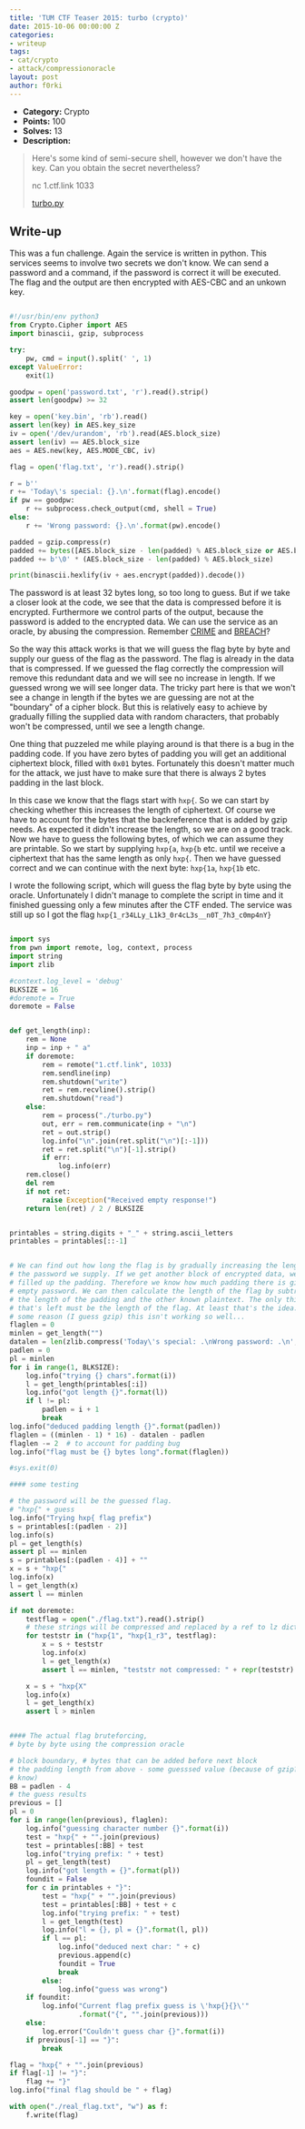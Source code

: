 ```yaml
---
title: 'TUM CTF Teaser 2015: turbo (crypto)'
date: 2015-10-06 00:00:00 Z
categories:
- writeup
tags:
- cat/crypto
- attack/compressionoracle
layout: post
author: f0rki
---
```


* **Category:** Crypto
* **Points:** 100
* **Solves:** 13
* **Description:**

> Here's some kind of semi-secure shell, however we don't have the key. Can you obtain the secret nevertheless?
>
> nc 1.ctf.link 1033
>
> [turbo.py](https://raw.githubusercontent.com/ctfs/write-ups-2015/master/tum-ctf-teaser-2015/crypto/turbo/turbo.py)


## Write-up


This was a fun challenge. Again the service is written in python. This services seems
to involve two secrets we don't know. We can send a password and a command, if the
password is correct it will be executed. The flag and the output are then encrypted
with AES-CBC and an unkown key.

```python

#!/usr/bin/env python3
from Crypto.Cipher import AES
import binascii, gzip, subprocess

try:
    pw, cmd = input().split(' ', 1)
except ValueError:
    exit(1)

goodpw = open('password.txt', 'r').read().strip()
assert len(goodpw) >= 32

key = open('key.bin', 'rb').read()
assert len(key) in AES.key_size
iv = open('/dev/urandom', 'rb').read(AES.block_size)
assert len(iv) == AES.block_size
aes = AES.new(key, AES.MODE_CBC, iv)

flag = open('flag.txt', 'r').read().strip()

r = b''
r += 'Today\'s special: {}.\n'.format(flag).encode()
if pw == goodpw:
    r += subprocess.check_output(cmd, shell = True)
else:
    r += 'Wrong password: {}.\n'.format(pw).encode()

padded = gzip.compress(r)
padded += bytes([AES.block_size - len(padded) % AES.block_size or AES.block_size])
padded += b'\0' * (AES.block_size - len(padded) % AES.block_size)

print(binascii.hexlify(iv + aes.encrypt(padded)).decode())
```

The password is at least 32 bytes long, so too long to guess. But if we take a closer
look at the code, we see that the data is compressed before it is encrypted. Furthermore
we control parts of the output, because the password is added to the encrypted data.
We can use the service as an oracle, by abusing the compression. Remember
[CRIME](https://en.wikipedia.org/wiki/CRIME) and
[BREACH](https://en.wikipedia.org/wiki/BREACH_%28security_exploit%29)?

So the way this attack works is that we will guess the flag byte by byte and supply
our guess of the flag as the password. The flag is already in the data that is
compressed. If we guessed the flag correctly the compression will remove this
redundant data and we will see no increase in length. If we guessed wrong we will
see longer data. The tricky part here is that we won't see a change in length if
the bytes we are guessing are not at the "boundary" of a cipher block. But this
is relatively easy to achieve by gradually filling the supplied data with random
characters, that probably won't be compressed, until we see a length change.

One thing that puzzeled me while playing around is that there is a bug in the padding
code. If you have zero bytes of padding you will get an additional ciphertext block,
filled with `0x01` bytes. Fortunately this doesn't matter much for the attack, we just
have to make sure that there is always 2 bytes padding in the last block.

In this case we know that the flags start with `hxp{`. So we can start by checking
whether this increases the length of ciphertext. Of course we have to account for
the bytes that the backreference that is added by gzip needs. As expected it
didn't increase the length, so we are on a good track. Now we have to guess
the following bytes, of which we can assume they are printable. So we start
by supplying `hxp{a`, `hxp{b` etc. until we receive a ciphertext that has
the same length as only `hxp{`. Then we have guessed correct and we can continue
with the next byte: `hxp{1a`, `hxp{1b` etc.

I wrote the following script, which will guess the flag byte by byte using the
oracle. Unfortunately I didn't manage to complete the script in time and it
finished guessing only a few minutes after the CTF ended. The service was still
up so I got the flag `hxp{1_r34LLy_L1k3_0r4cL3s__n0T_7h3_c0mp4nY}`

```python

import sys
from pwn import remote, log, context, process
import string
import zlib

#context.log_level = 'debug'
BLKSIZE = 16
#doremote = True
doremote = False


def get_length(inp):
    rem = None
    inp = inp + " a"
    if doremote:
        rem = remote("1.ctf.link", 1033)
        rem.sendline(inp)
        rem.shutdown("write")
        ret = rem.recvline().strip()
        rem.shutdown("read")
    else:
        rem = process("./turbo.py")
        out, err = rem.communicate(inp + "\n")
        ret = out.strip()
        log.info("\n".join(ret.split("\n")[:-1]))
        ret = ret.split("\n")[-1].strip()
        if err:
            log.info(err)
    rem.close()
    del rem
    if not ret:
        raise Exception("Received empty response!")
    return len(ret) / 2 / BLKSIZE


printables = string.digits + "_" + string.ascii_letters
printables = printables[::-1]


# We can find out how long the flag is by gradually increasing the length of
# the password we supply. If we get another block of encrypted data, we know we
# filled up the padding. Therefore we know how much padding there is given an
# empty password. We can then calculate the length of the flag by subtracting
# the length of the padding and the other known plaintext. The only thing
# that's left must be the length of the flag. At least that's the idea. For
# some reason (I guess gzip) this isn't working so well...
flaglen = 0
minlen = get_length("")
datalen = len(zlib.compress('Today\'s special: .\nWrong password: .\n', 9))
padlen = 0
pl = minlen
for i in range(1, BLKSIZE):
    log.info("trying {} chars".format(i))
    l = get_length(printables[:i])
    log.info("got length {}".format(l))
    if l != pl:
        padlen = i + 1
        break
log.info("deduced padding length {}".format(padlen))
flaglen = ((minlen - 1) * 16) - datalen - padlen
flaglen -= 2  # to account for padding bug
log.info("flag must be {} bytes long".format(flaglen))

#sys.exit(0)

#### some testing

# the password will be the guessed flag.
# "hxp{" + guess
log.info("Trying hxp{ flag prefix")
s = printables[:(padlen - 2)]
log.info(s)
pl = get_length(s)
assert pl == minlen
s = printables[:(padlen - 4)] + ""
x = s + "hxp{"
log.info(x)
l = get_length(x)
assert l == minlen

if not doremote:
    testflag = open("./flag.txt").read().strip()
    # these strings will be compressed and replaced by a ref to lz dictionary
    for teststr in ("hxp{1", "hxp{1_r3", testflag):
        x = s + teststr
        log.info(x)
        l = get_length(x)
        assert l == minlen, "teststr not compressed: " + repr(teststr)

    x = s + "hxp{X"
    log.info(x)
    l = get_length(x)
    assert l > minlen


#### The actual flag bruteforcing,
# byte by byte using the compression oracle

# block boundary, # bytes that can be added before next block
# the padding length from above - some guesssed value (because of gzip? I don't
# know)
BB = padlen - 4
# the guess results
previous = []
pl = 0
for i in range(len(previous), flaglen):
    log.info("guessing character number {}".format(i))
    test = "hxp{" + "".join(previous)
    test = printables[:BB] + test
    log.info("trying prefix: " + test)
    pl = get_length(test)
    log.info("got length = {}".format(pl))
    foundit = False
    for c in printables + "}":
        test = "hxp{" + "".join(previous)
        test = printables[:BB] + test + c
        log.info("trying prefix: " + test)
        l = get_length(test)
        log.info("l = {}, pl = {}".format(l, pl))
        if l == pl:
            log.info("deduced next char: " + c)
            previous.append(c)
            foundit = True
            break
        else:
            log.info("guess was wrong")
    if foundit:
        log.info("Current flag prefix guess is \'hxp{}{}\'"
                 .format("{", "".join(previous)))
    else:
        log.error("Couldn't guess char {}".format(i))
    if previous[-1] == "}":
        break

flag = "hxp{" + "".join(previous)
if flag[-1] != "}":
    flag += "}"
log.info("final flag should be " + flag)

with open("./real_flag.txt", "w") as f:
    f.write(flag)

```
